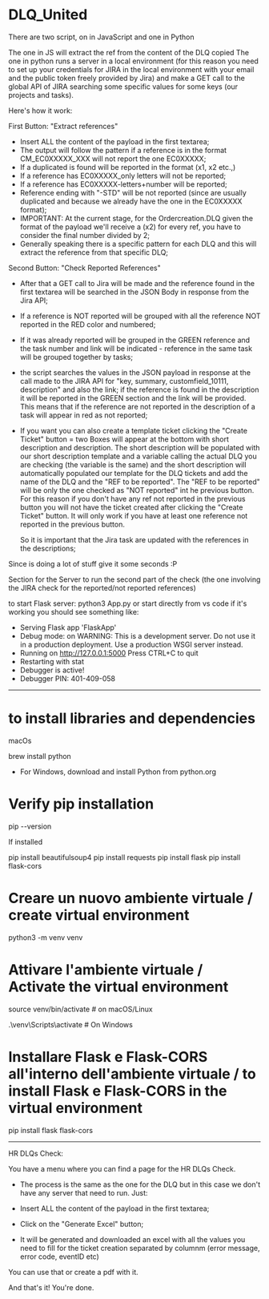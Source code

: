 # DLQ_United

There are two script, on in JavaScript and one in Python

The one in JS will extract the ref from the content of the DLQ copied
The one in python runs a server in a local environment (for this reason you need to set up your credentials for JIRA in the local environment with your email and the
public token freely provided by Jira) and make a GET call to the global API of JIRA searching some specific values for some keys (our projects and tasks).

Here's how it work:

First Button: "Extract references"

- Insert ALL the content of the payload in the first textarea;
- The output will follow the pattern if a reference is in the format CM_EC0XXXXX_XXX will not report the one EC0XXXXX;
- If a duplicated is found will be reported in the format (x1, x2 etc.,)
- If a reference has EC0XXXXX_only letters will not be reported;
- If a reference has EC0XXXXX-letters+number will be reported;
- Reference ending with "-STD" will be not reported (since are usually duplicated and because we already have the one in the EC0XXXXX format);
- IMPORTANT: At the current stage, for the Ordercreation.DLQ given the format of the payload we'll receive a (x2) for every ref, you have to consider the final number divided by 2;
- Generally speaking there is a specific pattern for each DLQ and this will extract the reference from that specific DLQ;

Second Button: "Check Reported References"

- After that a GET call to Jira will be made and the reference found in the first textarea will be searched in the JSON Body in response from the Jira API;
- If a reference is NOT reported will be grouped with all the reference NOT reported in the RED color and numbered;
- If it was already reported will be grouped in the GREEN reference and the task number and link will be indicated - reference in the same task will be grouped together by tasks;
- the script searches the values in the JSON payload in response at the call made to the JIRA API for "key, summary, customfield_10111, description" and also the link; if the reference is found in the description it will be reported in the GREEN section and the link will be provided. This means that if the reference are not reported in the description of a task  will appear in red as not reported;
- If you want you can also create a template ticket clicking the "Create Ticket" button = two Boxes will appear at the bottom with short description and description.
  The short description will be populated with our short description template and a variable calling the actual DLQ you are checking (the variable is the same) and the short description will automatically
  populated our template for the DLQ tickets and add the name of the DLQ and the "REF to be reported". The "REF to be reported" will be only the one checked as "NOT reported" int he previous button.
  For this reason if you don't have any ref not reported in the previous button you will not have the ticket created after clicking the "Create Ticket" button. It will only work if you have at least one
  reference not reported in the previous button.

  So it is important that the Jira task are updated with the references in the descriptions;

Since is doing a lot of stuff give it some seconds :P

Section for the Server to run the second part of the check (the one involving the JIRA check for the reported/not reported references)

to start Flask server:
python3 App.py <!-- Or python FlaskApp depending on the version -->
or start directly from vs code
if it's working you should see something like:

- Serving Flask app 'FlaskApp'
- Debug mode: on
  WARNING: This is a development server. Do not use it in a production deployment. Use a production WSGI server instead.
- Running on http://127.0.0.1:5000
  Press CTRL+C to quit
- Restarting with stat
- Debugger is active!
- Debugger PIN: 401-409-058

---

# to install libraries and dependencies

macOs

brew install python

- For Windows, download and install Python from python.org

# Verify pip installation

pip --version

If installed

pip install beautifulsoup4
pip install requests
pip install flask
pip install flask-cors

# Creare un nuovo ambiente virtuale / create virtual environment

python3 -m venv venv

# Attivare l'ambiente virtuale / Activate the virtual environment

source venv/bin/activate # on macOS/Linux

.\venv\Scripts\activate # On Windows

# Installare Flask e Flask-CORS all'interno dell'ambiente virtuale / to install Flask e Flask-CORS in the virtual environment

pip install flask flask-cors

---



HR DLQs Check:

You have a menu where you can find a page for the HR DLQs Check.

- The process is the same as the one for the DLQ but in this case we don't have any server that need to run.
Just:


- Insert ALL the content of the payload in the first textarea;
- Click on the "Generate Excel" button;
- It will be generated and downloaded an excel with all the values you need to fill for the ticket creation separated by columnm (error message, error code, eventID etc)

You can use that or create a pdf with it.

And that's it! You're done.